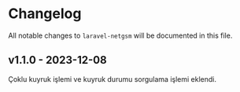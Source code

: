 # Changelog

All notable changes to `laravel-netgsm` will be documented in this file.

## v1.1.0 - 2023-12-08

Çoklu kuyruk işlemi ve kuyruk durumu sorgulama işlemi eklendi.
